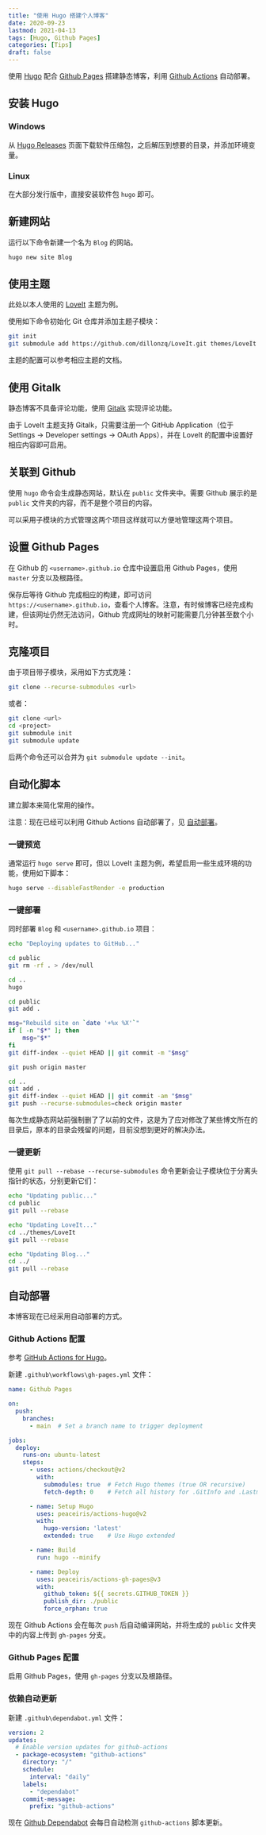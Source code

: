 ```yaml
---
title: "使用 Hugo 搭建个人博客"
date: 2020-09-23
lastmod: 2021-04-13
tags: [Hugo, Github Pages]
categories: [Tips]
draft: false
---
```


使用 [Hugo](https://gohugo.io/) 配合 [Github Pages](https://pages.github.com/) 搭建静态博客，利用 [Github Actions](https://github.com/features/actions) 自动部署。

<!--more-->

## 安装 Hugo

### Windows

从 [Hugo Releases](https://github.com/gohugoio/hugo/releases) 页面下载软件压缩包，之后解压到想要的目录，并添加环境变量。

### Linux

在大部分发行版中，直接安装软件包 `hugo` 即可。

## 新建网站

运行以下命令新建一个名为 `Blog` 的网站。

```bash
hugo new site Blog
```

## 使用主题

此处以本人使用的 [LoveIt](https://hugoloveit.com/zh-cn/) 主题为例。

使用如下命令初始化 Git 仓库并添加主题子模块：

```bash
git init
git submodule add https://github.com/dillonzq/LoveIt.git themes/LoveIt
```

主题的配置可以参考相应主题的文档。

## 使用 Gitalk

静态博客不具备评论功能，使用 [Gitalk](https://github.com/gitalk/gitalk/) 实现评论功能。

由于 LoveIt 主题支持 Gitalk，只需要注册一个 GitHub Application（位于 Settings -> Developer settings -> OAuth Apps），并在 LoveIt 的配置中设置好相应内容即可启用。

## 关联到 Github

使用 `hugo` 命令会生成静态网站，默认在 `public` 文件夹中。需要 Github 展示的是 `public` 文件夹的内容，而不是整个项目的内容。

可以采用子模块的方式管理这两个项目这样就可以方便地管理这两个项目。

## 设置 Github Pages

在 Github 的 `<username>.github.io` 仓库中设置启用 Github Pages，使用 `master` 分支以及根路径。

保存后等待 Github 完成相应的构建，即可访问 `https://<username>.github.io`，查看个人博客。注意，有时候博客已经完成构建，但该网址仍然无法访问，Github 完成网址的映射可能需要几分钟甚至数个小时。

## 克隆项目

由于项目带子模块，采用如下方式克隆：

```bash
git clone --recurse-submodules <url>
```

或者：

```bash
git clone <url>
cd <project>
git submodule init
git submodule update
```

后两个命令还可以合并为 `git submodule update --init`。

## 自动化脚本

建立脚本来简化常用的操作。

注意：现在已经可以利用 Github Actions 自动部署了，见 [自动部署](#自动部署)。

### 一键预览

通常运行 `hugo serve` 即可，但以 LoveIt 主题为例，希望启用一些生成环境的功能，使用如下脚本：

```bash
hugo serve --disableFastRender -e production
```

### 一键部署

同时部署 `Blog` 和 `<username>.github.io` 项目：

```bash
echo "Deploying updates to GitHub..."

cd public
git rm -rf . > /dev/null

cd ..
hugo

cd public
git add .

msg="Rebuild site on `date '+%x %X'`"
if [ -n "$*" ]; then
    msg="$*"
fi
git diff-index --quiet HEAD || git commit -m "$msg"

git push origin master

cd ..
git add .
git diff-index --quiet HEAD || git commit -am "$msg"
git push --recurse-submodules=check origin master
```

每次生成静态网站前强制删了了以前的文件，这是为了应对修改了某些博文所在的目录后，原本的目录会残留的问题，目前没想到更好的解决办法。

### 一键更新

使用 `git pull --rebase --recurse-submodules` 命令更新会让子模块位于分离头指针的状态，分别更新它们：

```bash
echo "Updating public..."
cd public
git pull --rebase

echo "Updating LoveIt..."
cd ../themes/LoveIt
git pull --rebase

echo "Updating Blog..."
cd ../
git pull --rebase
```

## 自动部署

本博客现在已经采用自动部署的方式。

### Github Actions 配置

参考 [GitHub Actions for Hugo](https://github.com/peaceiris/actions-hugo)。

新建 `.github\workflows\gh-pages.yml` 文件：

```yaml
name: Github Pages

on:
  push:
    branches:
      - main  # Set a branch name to trigger deployment

jobs:
  deploy:
    runs-on: ubuntu-latest
    steps:
      - uses: actions/checkout@v2
        with:
          submodules: true  # Fetch Hugo themes (true OR recursive)
          fetch-depth: 0    # Fetch all history for .GitInfo and .Lastmod

      - name: Setup Hugo
        uses: peaceiris/actions-hugo@v2
        with:
          hugo-version: 'latest'
          extended: true    # Use Hugo extended

      - name: Build
        run: hugo --minify

      - name: Deploy
        uses: peaceiris/actions-gh-pages@v3
        with:
          github_token: ${{ secrets.GITHUB_TOKEN }}
          publish_dir: ./public
          force_orphan: true
```

现在 Github Actions 会在每次 `push` 后自动编译网站，并将生成的 `public` 文件夹中的内容上传到 `gh-pages` 分支。

### Github Pages 配置

启用 Github Pages，使用 `gh-pages` 分支以及根路径。

### 依赖自动更新

新建 `.github\dependabot.yml` 文件：

```yaml
version: 2
updates:
  # Enable version updates for github-actions
  - package-ecosystem: "github-actions"
    directory: "/"
    schedule:
      interval: "daily"
    labels:
      - "dependabot"
    commit-message:
      prefix: "github-actions"
```

现在 [Github Dependabot](https://dependabot.com/) 会每日自动检测 `github-actions` 脚本更新。
